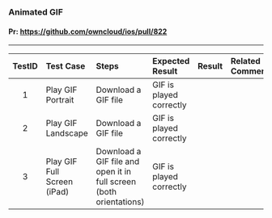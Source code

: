 ###  Animated GIF 

#### Pr: https://github.com/owncloud/ios/pull/822


---

 
| TestID | Test Case | Steps | Expected Result | Result | Related Comment |
| :----: | :-------- | :---- | :-------------- | :----: | :------ |
| 1 | Play GIF Portrait |  Download a GIF file |  GIF is played correctly  |  |  |
| 2 | Play GIF Landscape |  Download a GIF file |  GIF is played correctly  |  |  |
| 3 | Play GIF Full Screen (iPad) |  Download a GIF file and open it in full screen (both orientations) |  GIF is played correctly  |  |  |

